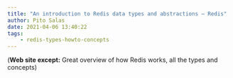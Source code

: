```yaml
---
title: "An introduction to Redis data types and abstractions – Redis"
author: Pito Salas
date: 2021-04-06 13:40:22
tags:
    - redis-types-howto-concepts
---
```



(**Web site except:** Great overview of how Redis works, all the types and concepts) 

